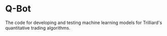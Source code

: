# Q-Bot
The code for developing and testing machine learning models for Trilliard's quantitative trading algorithms.
